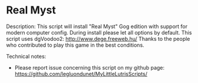 # Real Myst

Description:
This script will install "Real Myst" Gog edition with support for modern computer config.
During install please let all options by default.
This script uses dgVoodoo2: http://www.dege.freeweb.hu/
Thanks to the people who contributed to play this game in the best conditions.

Technical notes:
- Please report issue concerning this script on my github page:
https://github.com/legluondunet/MyLittleLutrisScripts/


